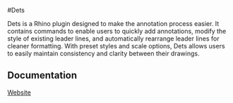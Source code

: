 #Dets

Dets is a Rhino plugin designed to make the annotation process easier. 
It contains commands to enable users to quickly add annotations, modify the style of existing leader lines, and automatically rearrange leader lines for cleaner formatting. 
With preset styles and scale options, Dets allows users to easily maintain consistency and clarity between their drawings.

## Documentation

[Website](https://detsbysoph.herokuapp.com/)